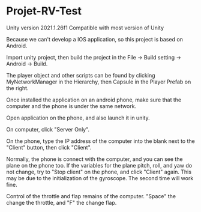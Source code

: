 # Projet-RV-Test
Unity version 2021.1.26f1
Compatible with most version of Unity

Because we can't develop a IOS application, so this project is based on Android.

Import unity project, then build the project in the File -> Build setting -> Android -> Build.

The player object and other scripts can be found by clicking MyNetworkManager in the Hierarchy, then Capsule in the Player Prefab on the right.

Once installed the application on an android phone, make sure that the computer and the phone is under the same network.

Open application on the phone, and also launch it in unity.

On computer, click "Server Only".

On the phone, type the IP address of the computer into the blank next to the "Client" button, then click "Client".

Normally, the phone is connect with the computer, and you can see the plane on the phone too. If the variables for the plane pitch, roll, and yaw do not change,
try to "Stop client" on the phone, and click "Client" again. This may be due to the initialization of the gyroscope. The second time will work fine.

Control of the throttle and flap remains of the computer. "Space" the change the throttle, and "F" the change flap.
